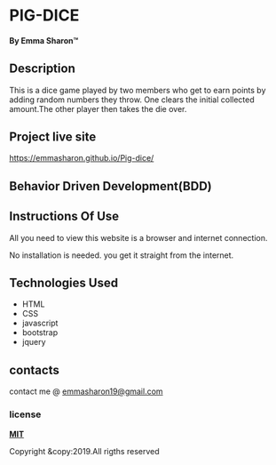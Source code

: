 
# PIG-DICE

#### By **Emma Sharon**&trade;

## Description
This is a dice game played by two members who get to earn points by adding random numbers they throw. One clears the initial collected amount.The other player then takes the die over.

## Project live site
https://emmasharon.github.io/Pig-dice/

## Behavior Driven Development(BDD)


## Instructions Of Use
All you need to view this website is a browser and internet connection.

No installation is needed. you get it straight from the internet.

## Technologies Used
* HTML
* CSS
* javascript
* bootstrap
* jquery

## contacts
contact me @ emmasharon19@gmail.com

### license
**[MIT](https://github.com/Emmasharon/Pig-dice/blob/master/LICENSE)**




Copyright &copy:2019.All rigths reserved
